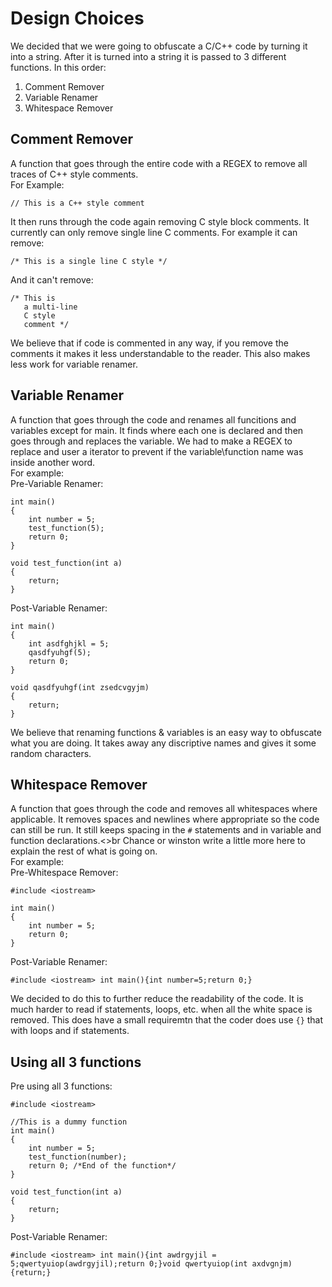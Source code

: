 # Design Choices
We decided that we were going to obfuscate a C/C++ code by turning it into a string. After it is turned into a string it is passed to 3 different functions. In this order: <br>
1. Comment Remover
2. Variable Renamer
3. Whitespace Remover
## Comment Remover
A function that goes through the entire code with a REGEX to remove all traces of C++ style comments.<br>
For Example:<br>
```
// This is a C++ style comment 
```
It then runs through the code again removing C style block comments. It currently can only remove single line C comments. 
For example it can remove:
```
/* This is a single line C style */
```
And it can't remove:
```
/* This is 
   a multi-line
   C style
   comment */
```
We believe that if code is commented in any way, if you remove the comments it makes it less understandable to the reader. This also makes less work for variable renamer.
## Variable Renamer
A function that goes through the code and renames all funcitions and variables except for main. It finds where each one is declared and then goes through and replaces the variable. We had to make a REGEX to replace and user a iterator to prevent if the variable\function name was inside another word. <br>
For example:<br>
Pre-Variable Renamer: <br>
```
int main()
{
    int number = 5;
    test_function(5);
    return 0;
}

void test_function(int a)
{
    return;
}
```
Post-Variable Renamer: <br>
```
int main()
{
    int asdfghjkl = 5;
    qasdfyuhgf(5);
    return 0;
}

void qasdfyuhgf(int zsedcvgyjm)
{
    return;
}
```
We believe that renaming functions & variables is an easy way to obfuscate what you are doing. It takes away any discriptive names and gives it some random characters. 
## Whitespace Remover
A function that goes through the code and removes all whitespaces where applicable. It removes spaces and newlines where appropriate so the code can still be run. It still keeps spacing in the `#` statements and in variable and function declarations.<>br
Chance or winston write a little more here to explain the rest of what is going on. <br>
For example:<br>
Pre-Whitespace Remover: <br>
```
#include <iostream>

int main()
{
    int number = 5;
    return 0;
}

```
Post-Variable Renamer: <br>
```
#include <iostream> int main(){int number=5;return 0;}
```
We decided to do this to further reduce the readability of the code. It is much harder to read if statements, loops, etc. when all the white space is removed. This does have a small requiremtn that the coder does use `{}` that with loops and if statements. 
## Using all 3 functions
Pre using all 3 functions: <br>
```
#include <iostream> 

//This is a dummy function
int main()
{
    int number = 5;
    test_function(number);
    return 0; /*End of the function*/
}

void test_function(int a)
{
    return;
}
```
Post-Variable Renamer: <br>
```
#include <iostream> int main(){int awdrgyjil = 5;qwertyuiop(awdrgyjil);return 0;}void qwertyuiop(int axdvgnjm){return;}
```

